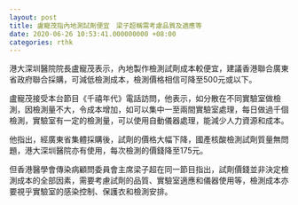 ```yaml
---
layout: post
title: 盧寵茂指內地測試劑便宜　梁子超稱需考慮品質及適應等
date: 2020-06-26 10:53:41.000000000 +08:00
categories: rthk
---
```


港大深圳醫院院長盧寵茂表示，內地製作檢測試劑成本較便宜，建議香港聯合廣東省政府聯合採購，可減低檢測成本，檢測價格相信可降至500元或以下。

盧寵茂接受本台節目《千禧年代》電話訪問，他表示，如分散在不同實驗室做檢測，因檢測量不大，令成本增加，如可以集中一至兩間實驗室處理，每日做過千個檢測，實驗室有一定的檢測量，可以使用自動儀器處理，能減少人力資源和成本。

他指出，經廣東省集體採購後，試劑的價格大幅下降，國產核酸檢測試劑質量無問題，港大深圳醫院亦有使用，每次檢測的價錢降至175元。

但香港醫學會傳染病顧問委員會主席梁子超在同一節目指出，試劑價錢並非決定檢測成本的全部因素，需要考慮試劑的品質、實驗室適應和儀器使用等，檢測成本亦要視乎實驗室的感染控制、保護衣和檢測安排。
